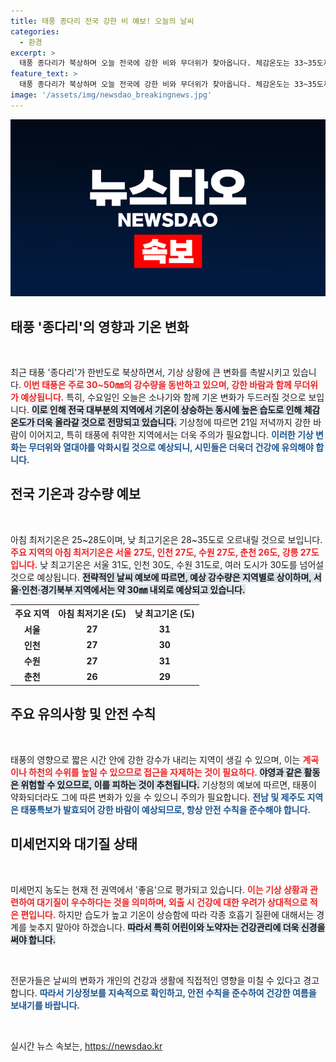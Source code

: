 ```yaml
---
title: 태풍 종다리 전국 강한 비 예보! 오늘의 날씨
categories:
  - 환경
excerpt: >
  태풍 종다리가 북상하며 오늘 전국에 강한 비와 무더위가 찾아옵니다. 체감온도는 33~35도까지 상승할 것으로 예상되며, 강수 후 높은 습도로 열대야가 계속될 전망입니다. 제주의 강풍 주의!
feature_text: >
  태풍 종다리가 북상하며 오늘 전국에 강한 비와 무더위가 찾아옵니다. 체감온도는 33~35도까지 상승할 것으로 예상되며, 강수 후 높은 습도로 열대야가 계속될 전망입니다. 제주의 강풍 주의!
image: '/assets/img/newsdao_breakingnews.jpg'
---
```


<p><img src="/assets/img/newsdao_breakingnews.jpg" alt="koreaapp 속보" /></p>

<h2 data-ke-size="size26">태풍 '종다리'의 영향과 기온 변화</h2>

<p data-ke-size="size16">&nbsp;</p>

<p>최근 태풍 '종다리'가 한반도로 북상하면서, 기상 상황에 큰 변화를 촉발시키고 있습니다. <b><span style="color: #ee2323;">이번 태풍은 주로 30~50㎜의 강수량을 동반하고 있으며, 강한 바람과 함께 무더위가 예상됩니다.</span></b> 특히, 수요일인 오늘은 소나기와 함께 기온 변화가 두드러질 것으로 보입니다. <b><span style="background-color: #21538527;">이로 인해 전국 대부분의 지역에서 기온이 상승하는 동시에 높은 습도로 인해 체감온도가 더욱 올라갈 것으로 전망되고 있습니다.</span></b> 기상청에 따르면 21일 저녁까지 강한 바람이 이어지고, 특히 태풍에 취약한 지역에서는 더욱 주의가 필요합니다. <b><span style="color: #1a5490;">이러한 기상 변화는 무더위와 열대야를 악화시킬 것으로 예상되니, 시민들은 더욱더 건강에 유의해야 합니다.</span></b></p>

<h2 data-ke-size="size26">전국 기온과 강수량 예보</h2>

<p data-ke-size="size16">&nbsp;</p>

<p>아침 최저기온은 25~28도이며, 낮 최고기온은 28~35도로 오르내릴 것으로 보입니다. <b><span style="color: #ee2323;">주요 지역의 아침 최저기온은 서울 27도, 인천 27도, 수원 27도, 춘천 26도, 강릉 27도입니다.</span></b> 낮 최고기온은 서울 31도, 인천 30도, 수원 31도로, 여러 도시가 30도를 넘어설 것으로 예상됩니다. <b><span style="background-color: #21538527;">전략적인 날씨 예보에 따르면, 예상 강수량은 지역별로 상이하며, 서울·인천·경기북부 지역에서는 약 30㎜ 내외로 예상되고 있습니다.</span></b></p>

<table style="width:100%">
  <tr>
    <th style="text-align: center;">주요 지역</th>
    <th style="text-align: center;">아침 최저기온 (도)</th>
    <th style="text-align: center;">낮 최고기온 (도)</th>
  </tr>
  <tr>
    <td style="text-align: center; height: 17px;"><b>서울</b></td>
    <td style="text-align: center; height: 17px;"><b>27</b></td>
    <td style="text-align: center; height: 17px;"><b>31</b></td>
  </tr>
  <tr>
    <td style="text-align: center; height: 17px;"><b>인천</b></td>
    <td style="text-align: center; height: 17px;"><b>27</b></td>
    <td style="text-align: center; height: 17px;"><b>30</b></td>
  </tr>
  <tr>
    <td style="text-align: center; height: 17px;"><b>수원</b></td>
    <td style="text-align: center; height: 17px;"><b>27</b></td>
    <td style="text-align: center; height: 17px;"><b>31</b></td>
  </tr>
  <tr>
    <td style="text-align: center; height: 17px;"><b>춘천</b></td>
    <td style="text-align: center; height: 17px;"><b>26</b></td>
    <td style="text-align: center; height: 17px;"><b>29</b></td>
  </tr>
</table>

<h2 data-ke-size="size26">주요 유의사항 및 안전 수칙</h2>

<p data-ke-size="size16">&nbsp;</p>

<p>태풍의 영향으로 짧은 시간 안에 강한 강수가 내리는 지역이 생길 수 있으며, 이는 <b><span style="color: #ee2323;">계곡이나 하천의 수위를 높일 수 있으므로 접근을 자제하는 것이 필요하다</span></b>. <b><span style="background-color: #21538527;">야영과 같은 활동은 위험할 수 있으므로, 이를 피하는 것이 추천됩니다.</span></b> 기상청의 예보에 따르면, 태풍이 약화되더라도 그에 따른 변화가 있을 수 있으니 주의가 필요합니다. <b><span style="color: #1a5490;">전남 및 제주도 지역은 태풍특보가 발효되어 강한 바람이 예상되므로, 항상 안전 수칙을 준수해야 합니다.</span></b></p>

<h2 data-ke-size="size26">미세먼지와 대기질 상태</h2>

<p data-ke-size="size16">&nbsp;</p>

<p>미세먼지 농도는 현재 전 권역에서 '좋음'으로 평가되고 있습니다. <b><span style="color: #ee2323;">이는 기상 상황과 관련하여 대기질이 우수하다는 것을 의미하며, 외출 시 건강에 대한 우려가 상대적으로 적은 편입니다.</span></b> 하지만 습도가 높고 기온이 상승함에 따라 각종 호흡기 질환에 대해서는 경계를 늦추지 말아야 하겠습니다. <b><span style="background-color: #21538527;">따라서 특히 어린이와 노약자는 건강관리에 더욱 신경을 써야 합니다.</span></b></p>

<p data-ke-size="size16">&nbsp;</p>

<p>전문가들은 날씨의 변화가 개인의 건강과 생활에 직접적인 영향을 미칠 수 있다고 경고합니다. <b><span style="color: #1a5490;">따라서 기상정보를 지속적으로 확인하고, 안전 수칙을 준수하여 건강한 여름을 보내기를 바랍니다.</span></b></p>

<p data-ke-size="size16">&nbsp;</p>
실시간 뉴스 속보는, <a href="https://newsdao.kr" rel="dofollow">https://newsdao.kr</a>


